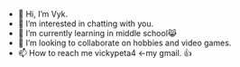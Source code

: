 - 👋 Hi, I’m Vyk.
- 👀 I’m interested in chatting with you.
- 🌱 I’m currently learning in middle school😹
- 💞️ I’m looking to collaborate on hobbies and video games.
- 📫 How to reach me  vickypeta4  <-my gmail. 👍
